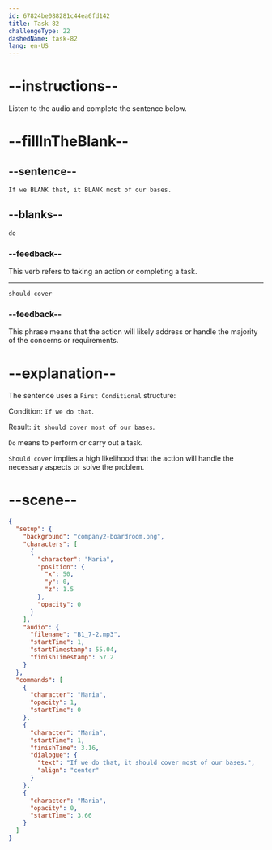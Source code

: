 ```yaml
---
id: 67824be088281c44ea6fd142
title: Task 82
challengeType: 22
dashedName: task-82
lang: en-US
---
```


<!-- (Audio) Maria: If we do that, it should cover most of our bases. -->

# --instructions--

Listen to the audio and complete the sentence below.

# --fillInTheBlank--

## --sentence--

`If we BLANK that, it BLANK most of our bases.`

## --blanks--

`do`

### --feedback--

This verb refers to taking an action or completing a task.

---

`should cover`

### --feedback--

This phrase means that the action will likely address or handle the majority of the concerns or requirements.

# --explanation--

The sentence uses a `First Conditional` structure:

Condition: `If we do that`.

Result: `it should cover most of our bases`.

`Do` means to perform or carry out a task.

`Should cover` implies a high likelihood that the action will handle the necessary aspects or solve the problem.

# --scene--

```json
{
  "setup": {
    "background": "company2-boardroom.png",
    "characters": [
      {
        "character": "Maria",
        "position": {
          "x": 50,
          "y": 0,
          "z": 1.5
        },
        "opacity": 0
      }
    ],
    "audio": {
      "filename": "B1_7-2.mp3",
      "startTime": 1,
      "startTimestamp": 55.04,
      "finishTimestamp": 57.2
    }
  },
  "commands": [
    {
      "character": "Maria",
      "opacity": 1,
      "startTime": 0
    },
    {
      "character": "Maria",
      "startTime": 1,
      "finishTime": 3.16,
      "dialogue": {
        "text": "If we do that, it should cover most of our bases.",
        "align": "center"
      }
    },
    {
      "character": "Maria",
      "opacity": 0,
      "startTime": 3.66
    }
  ]
}
```
